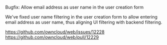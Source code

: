 Bugfix: Allow email address as user name in the user creation form

We've fixed user name filtering in the user creation form to allow entering email address as user name, thus aligning UI filtering with backend filtering.

https://github.com/owncloud/web/issues/12228
https://github.com/owncloud/web/pull/12229
